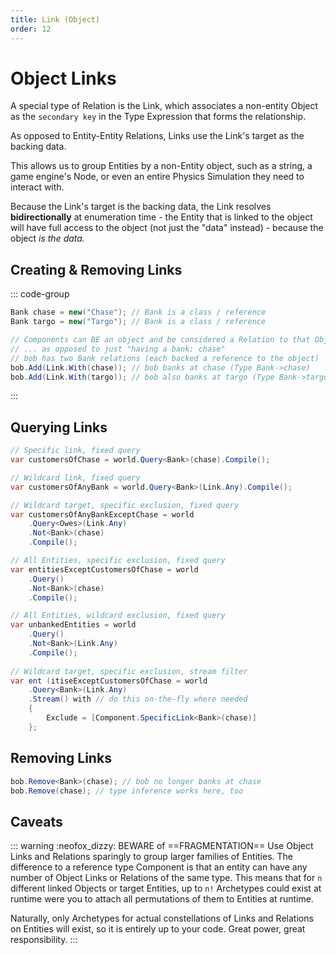 ```yaml
---
title: Link (Object)
order: 12
---
```

# Object Links

A special type of Relation is the Link, which associates a non-entity Object as the `secondary key` in the Type Expression that forms the relationship.

As opposed to Entity-Entity Relations, Links use the Link's target as the backing data.

This allows us to group Entities by a non-Entity object, such as a string, a game engine's Node, or even an entire Physics Simulation they need to interact with.

Because the Link's target is the backing data, the Link resolves **bidirectionally** at enumeration time - the Entity that is linked to the object will have full access to the object (not just the "data" instead) - because the object *is the data.*

## Creating & Removing Links

::: code-group
```csharp [Object Link Relation]
Bank chase = new("Chase"); // Bank is a class / reference
Bank targo = new("Targo"); // Bank is a class / reference

// Components can BE an object and be considered a Relation to that Object
// ... as opposed to just "having a bank: chase"
// bob has two Bank relations (each backed a reference to the object)
bob.Add(Link.With(chase)); // bob banks at chase (Type Bank->chase)
bob.Add(Link.With(targo)); // bob also banks at targo (Type Bank->targo)
```
:::

## Querying Links

```csharp  
// Specific link, fixed query 
var customersOfChase = world.Query<Bank>(chase).Compile();

// Wildcard link, fixed query
var customersOfAnyBank = world.Query<Bank>(Link.Any).Compile();

// Wildcard target, specific exclusion, fixed query
var customersOfAnyBankExceptChase = world
    .Query<Owes>(Link.Any)
    .Not<Bank>(chase)
    .Compile();

// All Entities, specific exclusion, fixed query
var entitiesExceptCustomersOfChase = world
    .Query()
    .Not<Bank>(chase)
    .Compile();

// All Entities, wildcard exclusion, fixed query
var unbankedEntities = world
    .Query()
    .Not<Bank>(Link.Any)
    .Compile();
        
// Wildcard target, specific exclusion, stream filter
var ent (itiseExceptCustomersOfChase = world
    .Query<Bank>(Link.Any)
    .Stream() with // do this on-the-fly where needed
    {
        Exclude = [Component.SpecificLink<Bank>(chase)]
    };
```

## Removing Links    
```csharp
bob.Remove<Bank>(chase); // bob no longer banks at chase
bob.Remove(chase); // type inference works here, too
```

## Caveats
::: warning :neofox_dizzy: BEWARE of ==FRAGMENTATION==
Use Object Links and Relations sparingly to group larger families of Entities. The difference to a reference type Component is that an entity can have any number of Object Links or Relations of the same type. This means that for `n` different linked Objects or target Entities, up to `n!` Archetypes could exist at runtime were you to attach all permutations of them to Entities at runtime.

Naturally, only Archetypes for actual constellations of Links and Relations on Entities will exist, so it is entirely up to your code. Great power, great responsibility.
:::
